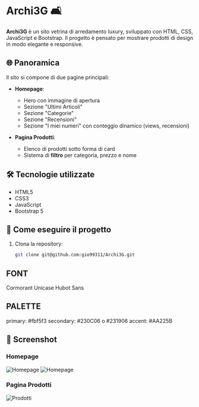 
# Archi3G 🛋️

**Archi3G** è un sito vetrina di arredamento luxury, sviluppato con HTML, CSS, JavaScript e Bootstrap. Il progetto è pensato per mostrare prodotti di design in modo elegante e responsive.

## 🌐 Panoramica

Il sito si compone di due pagine principali:

- **Homepage**: 
  - Hero con immagine di apertura
  - Sezione "Ultimi Articoli"
  - Sezione "Categorie"
  - Sezione "Recensioni"
  - Sezione "I miei numeri" con conteggio dinamico (views, recensioni)

- **Pagina Prodotti**:
  - Elenco di prodotti sotto forma di card
  - Sistema di **filtro** per categoria, prezzo e nome

## 🛠️ Tecnologie utilizzate

- HTML5
- CSS3
- JavaScript
- Bootstrap 5

## 🚀 Come eseguire il progetto

1. Clona la repository:
   ```bash
   git clone git@github.com:gio99311/Archi3G.git

## FONT
Cormorant Unicase
Hubot Sans

## PALETTE
primary: #fbf5f3
secondary: #230C06 o #231906
accent: #AA225B

## 📸 Screenshot

### Homepage
![Homepage](./img/homepage.png)
![Homepage](./img/homepage1.png)

### Pagina Prodotti
![Prodotti](./img/prodotti.png)
